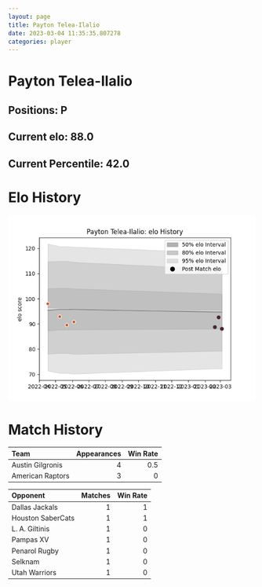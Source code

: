 ```yaml
---  
layout: page  
title: Payton Telea-Ilalio  
date: 2023-03-04 11:35:35.807278  
categories: player  
---
```

# Payton Telea-Ilalio

## Positions: P

## Current elo: 88.0

## Current Percentile: 42.0

# Elo History


![elo history](history_PaytonTelea-Ilalio.png)
# Match History


| Team             |   Appearances |   Win Rate |
|:-----------------|--------------:|-----------:|
| Austin Gilgronis |             4 |        0.5 |
| American Raptors |             3 |        0   |

| Opponent          |   Matches |   Win Rate |
|:------------------|----------:|-----------:|
| Dallas Jackals    |         1 |          1 |
| Houston SaberCats |         1 |          1 |
| L. A. Giltinis    |         1 |          0 |
| Pampas XV         |         1 |          0 |
| Penarol Rugby     |         1 |          0 |
| Selknam           |         1 |          0 |
| Utah Warriors     |         1 |          0 |